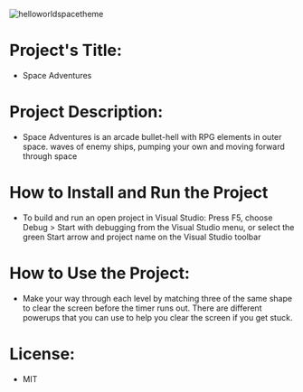 ![helloworldspacetheme](https://github.com/ShuaibFakir/TestWebsite/assets/102185288/fd162575-b148-4edd-a183-2fe4e1bed0e6)

# Project's Title:
+ Space Adventures

# Project Description:
+ Space Adventures is an arcade bullet-hell with RPG elements in outer space. waves of enemy ships, pumping your own and moving forward through space

# How to Install and Run the Project
+ To build and run an open project in Visual Studio: Press F5, choose Debug > Start with debugging from the Visual Studio menu, or select the green Start arrow and project name on the Visual Studio toolbar

# How to Use the Project:
+ Make your way through each level by matching three of the same shape to clear the screen before the timer runs out. There are different powerups that you can use to help you clear the screen if you get stuck.

# License:
+ MIT

